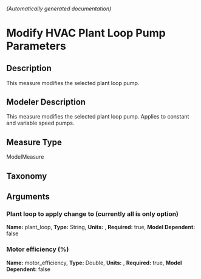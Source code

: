 

###### (Automatically generated documentation)

# Modify HVAC Plant Loop Pump Parameters

## Description
This measure modifies the selected plant loop pump.

## Modeler Description
This measure modifies the selected plant loop pump. Applies to constant and variable speed pumps.

## Measure Type
ModelMeasure

## Taxonomy


## Arguments


### Plant loop to apply change to (currently all is only option)

**Name:** plant_loop,
**Type:** String,
**Units:** ,
**Required:** true,
**Model Dependent:** false

### Motor efficiency (%)

**Name:** motor_efficiency,
**Type:** Double,
**Units:** ,
**Required:** true,
**Model Dependent:** false




